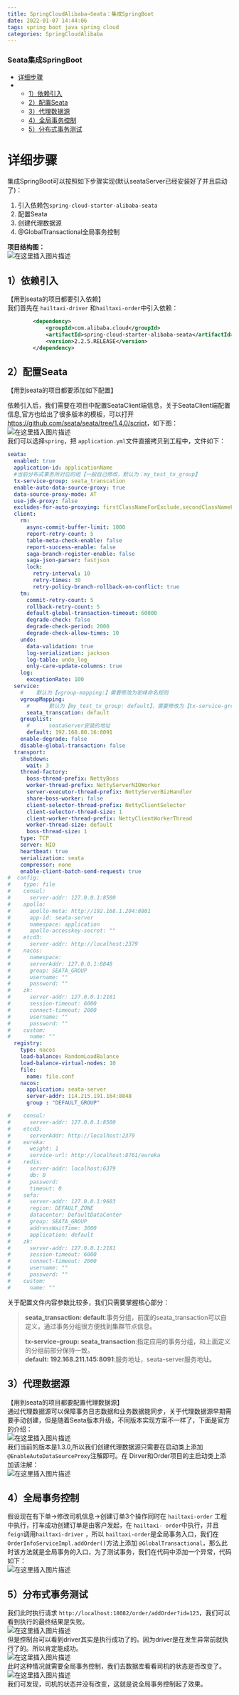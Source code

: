 ```yaml
---
title: SpringCloudAlibaba→Seata：集成SpringBoot
date: 2022-01-07 14:44:06
tags: spring boot java spring cloud
categories: SpringCloudAlibaba
---
```


<!--more-->

### Seata集成SpringBoot

- [详细步骤](#_2)
- - [1）依赖引入](#1_14)
  - [2）配置Seata](#2Seata_25)
  - [3）代理数据源](#3_166)
  - [4）全局事务控制](#4_173)
  - [5）分布式事务测试](#5_178)

# 详细步骤

集成SpringBoot可以按照如下步骤实现\(默认seataServer已经安装好了并且启动了\)：

1.  引入依赖包`spring-cloud-starter-alibaba-seata`
2.  配置Seata
3.  创建代理数据源
4.  \@GlobalTransactional全局事务控制

**项目结构图：**  
![在这里插入图片描述](https://img-blog.csdnimg.cn/60402d16130d4fa28afbd885dde4c052.png)

## 1）依赖引入

【用到seata的项目都要引入依赖】  
我们首先在 `hailtaxi-driver` 和`hailtaxi-order`中引入依赖：

```xml
        <dependency>
            <groupId>com.alibaba.cloud</groupId>
            <artifactId>spring-cloud-starter-alibaba-seata</artifactId>
            <version>2.2.5.RELEASE</version>
        </dependency>
```

## 2）配置Seata

【用到seata的项目都要添加如下配置】

依赖引入后，我们需要在项目中配置SeataClient端信息，关于SeataClient端配置信息,官方也给出了很多版本的模板，可以打开<https://github.com/seata/seata/tree/1.4.0/script>，如下图：  
![在这里插入图片描述](https://img-blog.csdnimg.cn/66952f55b06645ebb0f870a6445b8b21.png?x-oss-process=image/watermark,type_d3F5LXplbmhlaQ,shadow_50,text_Q1NETiBAZkZlZS1vcHM=,size_20,color_FFFFFF,t_70,g_se,x_16)  
我们可以选择`spring`，把 `application.yml`文件直接拷贝到工程中，文件如下：

```yml
seata:
  enabled: true
  application-id: applicationName
  #当前分布式事务所对应的组【一般自己修改，默认为：my_test_tx_group】
  tx-service-group: seata_transcation
  enable-auto-data-source-proxy: true
  data-source-proxy-mode: AT
  use-jdk-proxy: false
  excludes-for-auto-proxying: firstClassNameForExclude,secondClassNameForExclude
  client:
    rm:
      async-commit-buffer-limit: 1000
      report-retry-count: 5
      table-meta-check-enable: false
      report-success-enable: false
      saga-branch-register-enable: false
      saga-json-parser: fastjson
      lock:
        retry-interval: 10
        retry-times: 30
        retry-policy-branch-rollback-on-conflict: true
    tm:
      commit-retry-count: 5
      rollback-retry-count: 5
      default-global-transaction-timeout: 60000
      degrade-check: false
      degrade-check-period: 2000
      degrade-check-allow-times: 10
    undo:
      data-validation: true
      log-serialization: jackson
      log-table: undo_log
      only-care-update-columns: true
    log:
      exceptionRate: 100
  service:
    #    默认为【vgroup-mapping:】需要修改为驼峰命名规则
    vgroupMapping:
      #      默认为【my_test_tx_group: default】，需要修改为【tx-service-group】的值
      seata_transcation: default
    grouplist:
      #      seataServer安装的地址
      default: 192.168.80.16:8091
    enable-degrade: false
    disable-global-transaction: false
  transport:
    shutdown:
      wait: 3
    thread-factory:
      boss-thread-prefix: NettyBoss
      worker-thread-prefix: NettyServerNIOWorker
      server-executor-thread-prefix: NettyServerBizHandler
      share-boss-worker: false
      client-selector-thread-prefix: NettyClientSelector
      client-selector-thread-size: 1
      client-worker-thread-prefix: NettyClientWorkerThread
      worker-thread-size: default
      boss-thread-size: 1
    type: TCP
    server: NIO
    heartbeat: true
    serialization: seata
    compressor: none
    enable-client-batch-send-request: true
#  config:
#    type: file
#    consul:
#      server-addr: 127.0.0.1:8500
#    apollo:
#      apollo-meta: http://192.168.1.204:8801
#      app-id: seata-server
#      namespace: application
#      apollo-accesskey-secret: ""
#    etcd3:
#      server-addr: http://localhost:2379
#    nacos:
#      namespace:
#      serverAddr: 127.0.0.1:8848
#      group: SEATA_GROUP
#      username: ""
#      password: ""
#    zk:
#      server-addr: 127.0.0.1:2181
#      session-timeout: 6000
#      connect-timeout: 2000
#      username: ""
#      password: ""
#    custom:
#      name: ""
  registry:
    type: nacos
    load-balance: RandomLoadBalance
    load-balance-virtual-nodes: 10
    file:
      name: file.conf
    nacos:
      application: seata-server
      server-addr: 114.215.191.164:8848
      group : "DEFAULT_GROUP"

#    consul:
#      server-addr: 127.0.0.1:8500
#    etcd3:
#      serverAddr: http://localhost:2379
#    eureka:
#      weight: 1
#      service-url: http://localhost:8761/eureka
#    redis:
#      server-addr: localhost:6379
#      db: 0
#      password:
#      timeout: 0
#    sofa:
#      server-addr: 127.0.0.1:9603
#      region: DEFAULT_ZONE
#      datacenter: DefaultDataCenter
#      group: SEATA_GROUP
#      addressWaitTime: 3000
#      application: default
#    zk:
#      server-addr: 127.0.0.1:2181
#      session-timeout: 6000
#      connect-timeout: 2000
#      username: ""
#      password: ""
#    custom:
#      name: ""
```

关于配置文件内容参数比较多，我们只需要掌握核心部分：

> **seata\_transaction: default**:事务分组，前面的seata\_transaction可以自定义，通过事务分组很方便找到集群节点信息。  
>   
> **tx-service-group: seata\_transaction**:指定应用的事务分组，和上面定义的分组前部分保持一致。  
> **default: 192.168.211.145:8091**:服务地址，seata-server服务地址。

## 3）代理数据源

【用到seata的项目都要配置代理数据源】  
通过代理数据源可以保障事务日志数据和业务数据能同步，关于代理数据源早期需要手动创建，但是随着Seata版本升级，不同版本实现方案不一样了，下面是官方的介绍：  
![在这里插入图片描述](https://img-blog.csdnimg.cn/8b2d91b837c74f5787a6de3d5c932f04.png)  
我们当前的版本是1.3.0,所以我们创建代理数据源只需要在启动类上添加  
`@EnableAutoDataSourceProxy`注解即可。在 Dirver和Order项目的主启动类上添加该注解：  
![在这里插入图片描述](https://img-blog.csdnimg.cn/bb1e49517cdb4c03b271a3387de7ae66.png?x-oss-process=image/watermark,type_d3F5LXplbmhlaQ,shadow_50,text_Q1NETiBAZkZlZS1vcHM=,size_20,color_FFFFFF,t_70,g_se,x_16)

## 4）全局事务控制

假设现在有下单->修改司机信息->创建订单3个操作同时在 `hailtaxi-order` 工程中执行，打车成功创建订单是由客户发起，在 `hailtaxi- order`中执行，并且`feign`调用`hailtaxi-driver` ，所以 `hailtaxi-order`是全局事务入口，我们在`OrderInfoServiceImpl.addOrder()`方法上添加 `@GlobalTransactional`，那么此时该方法就是全局事务的入口，为了测试事务，我们在代码中添加一个异常，代码如下：  
![在这里插入图片描述](https://img-blog.csdnimg.cn/61648a1a05f34b3fb8f001c29dfe8ba1.png?x-oss-process=image/watermark,type_d3F5LXplbmhlaQ,shadow_50,text_Q1NETiBAZkZlZS1vcHM=,size_20,color_FFFFFF,t_70,g_se,x_16)

## 5）分布式事务测试

我们此时执行请求 `http://localhost:18082/order/addOrder?id=123`，我们可以看到执行的最终结果是失败。  
![在这里插入图片描述](https://img-blog.csdnimg.cn/5a2369d704ea4e6d8e5d647bc61f4167.png?x-oss-process=image/watermark,type_d3F5LXplbmhlaQ,shadow_50,text_Q1NETiBAZkZlZS1vcHM=,size_20,color_FFFFFF,t_70,g_se,x_16)  
但是控制台可以看到driver其实是执行成功了的。因为driver是在发生异常前就执行了的。所以肯定能成功。  
![在这里插入图片描述](https://img-blog.csdnimg.cn/bafb2194b9be40a2ad4f692632867d55.png?x-oss-process=image/watermark,type_d3F5LXplbmhlaQ,shadow_50,text_Q1NETiBAZkZlZS1vcHM=,size_20,color_FFFFFF,t_70,g_se,x_16)  
此时这种情况就需要全局事务控制，我们去数据库看看司机的状态是否改变了。  
![在这里插入图片描述](https://img-blog.csdnimg.cn/f3036891931b48f1a514587fa9b2f4e4.png)  
我们可发现，司机的状态并没有改变，这就是说全局事务控制起了效果。